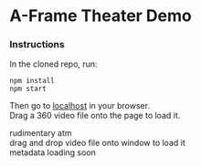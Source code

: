 # A-Frame Theater Demo

### Instructions
In the cloned repo, run:
```
npm install
npm start
```
Then go to [localhost](localhost) in your browser.  
Drag a 360 video file onto the page to load it.

rudimentary atm  
drag and drop video file onto window to load it  
metadata loading soon  
